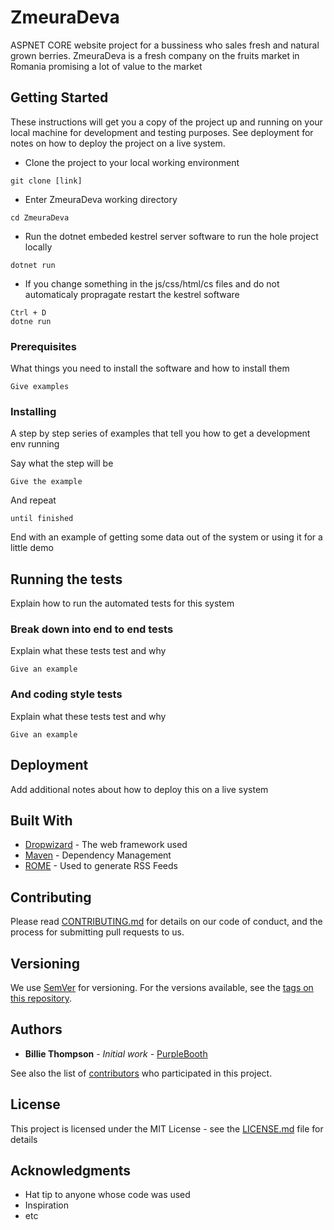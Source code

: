 # ZmeuraDeva
ASPNET CORE website project for a bussiness who sales fresh and natural grown berries. ZmeuraDeva is a fresh company on the fruits market in Romania promising a lot of value to the market 

## Getting Started


These instructions will get you a copy of the project up and running on your local machine for development and testing purposes. See deployment for notes on how to deploy the project on a live system.
- Clone the project to your local working environment
```
git clone [link]
```
- Enter ZmeuraDeva working directory
```
cd ZmeuraDeva
```
- Run the dotnet embeded kestrel server software to run the hole project locally
```
dotnet run
```
- If you change something in the js/css/html/cs files and do not automaticaly propragate restart the kestrel software
```
Ctrl + D
dotne run
```

### Prerequisites

What things you need to install the software and how to install them

```
Give examples
```

### Installing

A step by step series of examples that tell you how to get a development env running

Say what the step will be

```
Give the example
```

And repeat

```
until finished
```

End with an example of getting some data out of the system or using it for a little demo

## Running the tests

Explain how to run the automated tests for this system

### Break down into end to end tests

Explain what these tests test and why

```
Give an example
```

### And coding style tests

Explain what these tests test and why

```
Give an example
```

## Deployment

Add additional notes about how to deploy this on a live system

## Built With

* [Dropwizard](http://www.dropwizard.io/1.0.2/docs/) - The web framework used
* [Maven](https://maven.apache.org/) - Dependency Management
* [ROME](https://rometools.github.io/rome/) - Used to generate RSS Feeds

## Contributing

Please read [CONTRIBUTING.md](https://gist.github.com/PurpleBooth/b24679402957c63ec426) for details on our code of conduct, and the process for submitting pull requests to us.

## Versioning

We use [SemVer](http://semver.org/) for versioning. For the versions available, see the [tags on this repository](https://github.com/your/project/tags). 

## Authors

* **Billie Thompson** - *Initial work* - [PurpleBooth](https://github.com/PurpleBooth)

See also the list of [contributors](https://github.com/your/project/contributors) who participated in this project.

## License

This project is licensed under the MIT License - see the [LICENSE.md](LICENSE.md) file for details

## Acknowledgments

* Hat tip to anyone whose code was used
* Inspiration
* etc
